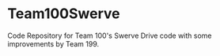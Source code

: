 # Team100Swerve
Code Repository for Team 100's Swerve Drive code with some improvements by Team 199.
